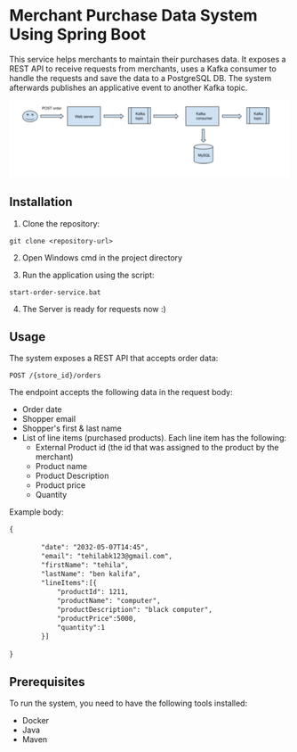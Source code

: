 
# Merchant Purchase Data System Using Spring Boot

This service helps merchants to maintain their purchases data. It exposes a REST API to receive requests from merchants, uses a Kafka consumer to handle the requests and save the data to a PostgreSQL DB. The system afterwards publishes an applicative event to another Kafka topic.

![image](https://github.com/tehilabk/orderService/blob/master/projectDiagram.PNG)



## Installation

1. Clone the repository:

```
git clone <repository-url>
```

2. Open Windows cmd in the project directory


3. Run the application using the script:

```
start-order-service.bat
```

4. The Server is ready for requests now :)

## Usage

The system exposes a REST API that accepts order data:

```
POST /{store_id}/orders
```

The endpoint accepts the following data in the request body:

- Order date
- Shopper email
- Shopper's first & last name
- List of line items (purchased products). Each line item has the following:
  - External Product id (the id that was assigned to the product by the merchant)
  - Product name
  - Product Description
  - Product price
  - Quantity

Example body:

```
{
     
        "date": "2032-05-07T14:45",
        "email": "tehilabk123@gmail.com",
        "firstName": "tehila",
        "lastName": "ben kalifa",
        "lineItems":[{
            "productId": 1211,
            "productName": "computer",
            "productDescription": "black computer",
            "productPrice":5000,
            "quantity":1
        }]
    
}
```

## Prerequisites

To run the system, you need to have the following tools installed:

- Docker
- Java
- Maven


